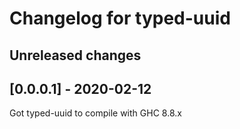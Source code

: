 # Changelog for typed-uuid

## Unreleased changes

## [0.0.0.1] - 2020-02-12

Got typed-uuid to compile with GHC 8.8.x
